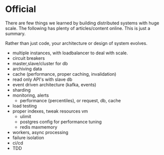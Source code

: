 # Official

There are few things we learned by building distributed systems with huge scale. The following has plenty of articles/content online. This is just a summary.

Rather than just code, your architecture or design of system evolves.

- multiple instances, with loadbalancer to deal with scale.
- circuit breakers
- master,slave/cluster for db
- archiving data
- cache (performance, proper caching, invalidation)
- read only API's with slave db
- event driven architecture (kafka, events)
- sharding
- monitoring, alerts
    - performance (percentiles), or request, db, cache
- load testing
- proper indexes, tweak resources vm
    - ulimit
    - postgres config for performance tuning
    - redis maxmemory
- workers, async processing
- failure isolation
- ci/cd
- TDD

